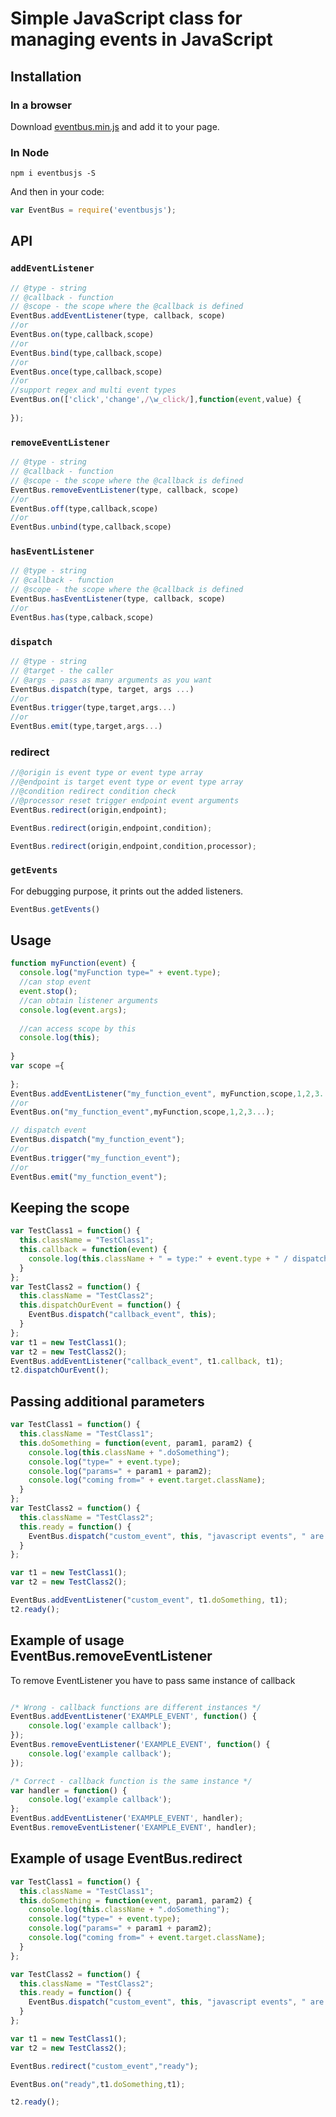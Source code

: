 # Simple JavaScript class for managing events in JavaScript

## Installation

### In a browser

Download [eventbus.min.js](https://raw.githubusercontent.com/krasimir/EventBus/master/lib/eventbus.min.js) and add it to your page.

### In Node

```
npm i eventbusjs -S
```

And then in your code:

```js
var EventBus = require('eventbusjs');
```

## API

### `addEventListener`

```js
// @type - string
// @callback - function
// @scope - the scope where the @callback is defined
EventBus.addEventListener(type, callback, scope)
//or
EventBus.on(type,callback,scope)
//or
EventBus.bind(type,callback,scope)
//or
EventBus.once(type,callback,scope)
//or
//support regex and multi event types
EventBus.on(['click','change',/\w_click/],function(event,value) {
  
});
```

### `removeEventListener`

```js
// @type - string
// @callback - function
// @scope - the scope where the @callback is defined
EventBus.removeEventListener(type, callback, scope)
//or
EventBus.off(type,callback,scope)
//or
EventBus.unbind(type,callback,scope)
```

### `hasEventListener`

```js
// @type - string
// @callback - function
// @scope - the scope where the @callback is defined
EventBus.hasEventListener(type, callback, scope)
//or
EventBus.has(type,calback,scope)
```

### `dispatch`

```js
// @type - string
// @target - the caller
// @args - pass as many arguments as you want
EventBus.dispatch(type, target, args ...)
//or
EventBus.trigger(type,target,args...)
//or
EventBus.emit(type,target,args...)
```

### redirect
```javascript
//@origin is event type or event type array
//@endpoint is target event type or event type array
//@condition redirect condition check
//@processor reset trigger endpoint event arguments
EventBus.redirect(origin,endpoint);

EventBus.redirect(origin,endpoint,condition);

EventBus.redirect(origin,endpoint,condition,processor);

```

### `getEvents`

For debugging purpose, it prints out the added listeners.

```js
EventBus.getEvents()
```

## Usage

```js
function myFunction(event) {
  console.log("myFunction type=" + event.type);
  //can stop event
  event.stop();
  //can obtain listener arguments
  console.log(event.args);
  
  //can access scope by this
  console.log(this);
  
}
var scope ={
    
};
EventBus.addEventListener("my_function_event", myFunction,scope,1,2,3...);
//or
EventBus.on("my_function_event",myFunction,scope,1,2,3...);

// dispatch event
EventBus.dispatch("my_function_event");
//or
EventBus.trigger("my_function_event");
//or
EventBus.emit("my_function_event");
```

## Keeping the scope

```js
var TestClass1 = function() {
  this.className = "TestClass1";
  this.callback = function(event) {
    console.log(this.className + " = type:" + event.type + " / dispatcher:" + event.target.className);
  }
};
var TestClass2 = function() {
  this.className = "TestClass2";
  this.dispatchOurEvent = function() {
    EventBus.dispatch("callback_event", this);
  }
};
var t1 = new TestClass1();
var t2 = new TestClass2();
EventBus.addEventListener("callback_event", t1.callback, t1);
t2.dispatchOurEvent();
```

## Passing additional parameters

```js
var TestClass1 = function() {
  this.className = "TestClass1";
  this.doSomething = function(event, param1, param2) {
    console.log(this.className + ".doSomething");
    console.log("type=" + event.type);
    console.log("params=" + param1 + param2);
    console.log("coming from=" + event.target.className);
  }
};
var TestClass2 = function() {
  this.className = "TestClass2";
  this.ready = function() {
    EventBus.dispatch("custom_event", this, "javascript events", " are really useful");
  }
};

var t1 = new TestClass1();
var t2 = new TestClass2();

EventBus.addEventListener("custom_event", t1.doSomething, t1);
t2.ready();
```

## Example of usage EventBus.removeEventListener

To remove EventListener you have to pass same instance of callback
```js

/* Wrong - callback functions are different instances */
EventBus.addEventListener('EXAMPLE_EVENT', function() {
    console.log('example callback');
});
EventBus.removeEventListener('EXAMPLE_EVENT', function() {
    console.log('example callback');
});

/* Correct - callback function is the same instance */
var handler = function() {
    console.log('example callback');
};
EventBus.addEventListener('EXAMPLE_EVENT', handler);
EventBus.removeEventListener('EXAMPLE_EVENT', handler);
```
## Example of usage EventBus.redirect
```javascript
var TestClass1 = function() {
  this.className = "TestClass1";
  this.doSomething = function(event, param1, param2) {
    console.log(this.className + ".doSomething");
    console.log("type=" + event.type);
    console.log("params=" + param1 + param2);
    console.log("coming from=" + event.target.className);
  }
};

var TestClass2 = function() {
  this.className = "TestClass2";
  this.ready = function() {
    EventBus.dispatch("custom_event", this, "javascript events", " are really useful");
  }
};

var t1 = new TestClass1();
var t2 = new TestClass2();

EventBus.redirect("custom_event","ready");

EventBus.on("ready",t1.doSomething,t1);

t2.ready();

```